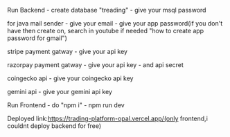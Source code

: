 Run Backend
	- create database "treading"
	- give your msql password

for java mail sender
	- give your email
	- give your app password(if you don't have then create on, search in youtube if needed "how to create app password for gmail")

stripe payment gatway
	- give your api key

razorpay payment gatway
	- give your api key 
	- and api secret

coingecko api
	- give your coingecko api key

gemini api
	- give your gemini api key

Run Frontend
	- do "npm i"
	- npm run dev

Deployed link:https://trading-platform-opal.vercel.app/(only frontend,i couldnt deploy backend for free)
